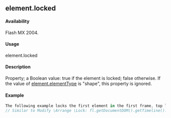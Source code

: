 ## element.locked

#### Availability

Flash MX 2004.

#### Usage

element.locked

#### Description

Property; a Boolean value: true if the element is locked; false otherwise. If the value of [element.elementType](../Element_object/element1.md) is
"shape", this property is ignored.

#### Example

```javascript
The following example locks the first element in the first frame, top layer:
// Similar to Modify \Arrange \Lock: fl.getDocumentDOM().getTimeline().layers\[0\].frames\[0\].elements\[0\].locked = true;

```